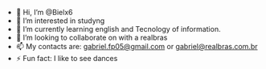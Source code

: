 - 👋 Hi, I’m @Bielx6
- 👀 I’m interested in studyng
- 🌱 I’m currently learning english and Tecnology of information.
- 💞️ I’m looking to collaborate on with a realbras  
- 📫 My contacts are: gabriel.fp05@gmail.com or gabriel@realbras.com.br
- ⚡ Fun fact: I like to see dances

<!---
Bielx6/Bielx6 is a ✨ special ✨ repository because its `README.md` (this file) appears on your GitHub profile.
You can click the Preview link to take a look at your changes.
--->
